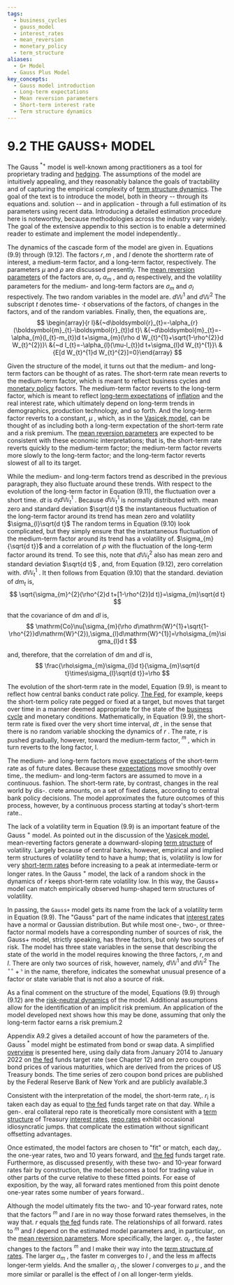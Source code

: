 ```yaml
---
tags:
  - business_cycles
  - gauss_model
  - interest_rates
  - mean_reversion
  - monetary_policy
  - term_structure
aliases:
  - G+ Model
  - Gauss Plus Model
key_concepts:
  - Gauss model introduction
  - Long-term expectations
  - Mean reversion parameters
  - Short-term interest rate
  - Term structure dynamics
---
```


# 9.2 THE GAUSS+ MODEL  

The Gauss $^{\ast+}$ model is well-known among practitioners as a tool for proprietary trading and [hedging](../Chapter%205/Key%20Rates%20O1s%20Durations%20and%20Hedging.md). The assumptions of the model are intuitively appealing, and they reasonably balance the goals of tractability and of capturing the empirical complexity of [term structure dynamics](.md). The goal of the text is to introduce the model, both in theory -- through its equations and. solution -- and in application - through a full estimation of its parameters using recent data. Introducing a detailed estimation procedure here is noteworthy, because methodologies across the industry vary widely. The goal of the extensive appendix to this section is to enable a determined reader to estimate and implement the model independently..  

The dynamics of the cascade form of the model are given in. Equations (9.9) through (9.12). The factors $r,m$ , and $l$ denote the shortterm rate of interest, a medium-term factor, and a long-term factor, respectively. The parameters $\mu$ and $\rho$ are discussed presently. The [mean reversion parameters](.md) of the factors are, $\alpha_{r}$ $\alpha_{m}$ , and $\alpha_{l}$ respectively, and the volatility parameters for the medium- and long-term factors are $\sigma_{m}$ and $\sigma_{l}$ respectively. The two random variables in the model are. $d\mathbb{W}^{1}$ and $d\mathbb{W}^{2}$ The subscript $t$ denotes time- $\cdot t$ observations of the factors, of changes in the factors, and of the random variables. Finally, then, the equations are,.  
$$
\begin{array}{r l}&{~d\boldsymbol{r}_{t}=-\alpha_{r}(\boldsymbol{m}_{t}-\boldsymbol{r}_{t})d t}\ &{~d\boldsymbol{m}_{t}=-\alpha_{m}(l_{t}-m_{t})d t+\sigma_{m}(\rho d W_{t}^{1}+\sqrt{1-\rho^{2}}d W_{t}^{2})}\ &{~d l_{t}=-\alpha_{l}(\mu-l_{t})d t+\sigma_{l}d W_{t}^{1}}\ &{E[d W_{t}^{1}d W_{t}^{2}]=0}\end{array}
$$  

Given the structure of the model, it turns out that the medium- and long-term factors can be thought of as rates. The short-term rate mean reverts to the medium-term factor, which is meant to reflect business cycles and [monetary policy](../../../Financial%20Markets%20and%20Institutions/III.%20Liquidity%20of%20Assets/Class%209-%20Bailouts%20and%20Bank%20Failures/Articles/The%20Economist%20Regime%20Change.md) factors. The medium-term factor reverts to the long-term factor, which is meant to reflect [long-term expectations](.md) of [inflation](../../../International%20Finance/Bridgewater/Principles%20For%20Navigating%20Big%20Debt%20Cycles/Part%20II%20Detailed%20Case%20Studies/German%20Debt%20Crisis%20andHyperinflation%20(1918–1924)/War%20Economies%20and%20Hyperinflation.md) and the real interest rate, which ultimately depend on long-term trends in demographics, production technology, and so forth. And the long-term factor reverts to a constant, $\mu$ , which, as in the [Vasicek model](../../../Fixed%20Income%20Asset%20Pricing/Fixed%20Income%20Lecture%20Notes/Vasicek%20Short%20Rate%20Model.md), can be thought of as including both a long-term expectation of the short-term rate and a risk premium. The [mean reversion parameters](.md) are expected to be consistent with these economic interpretations; that is, the short-term rate reverts quickly to the medium-term factor; the medium-term factor reverts more slowly to the long-term factor; and the long-term factor reverts slowest of all to its target.  

While the medium- and long-term factors trend as described in the previous paragraph, they also fluctuate around these trends. With respect to the evolution of the long-term factor in Equation (9.11), the fluctuation over a short time. $d t$ is $\sigma_{l}d\mathbb{W}_{t}^{1}$ . Because $d\mathbb{W}_{t}^{1}$ is normally distributed with. mean zero and standard deviation $\sqrt{d t}$ the instantaneous fluctuation of the long-term factor around its trend has mean zero and volatility $\sigma_{l}\sqrt{d t}$ The random terms in Equation (9.10) look complicated, but they simply ensure that the instantaneous fluctuation of the medium-term factor around its trend has a volatility of. $\sigma_{m}{\sqrt{d t}}$ and a correlation of $\rho$ with the fluctuation of the long-term factor around its trend. To see this, note that $d\mathbb{W}_{t}^{2}$ also has mean zero and standard deviation $\sqrt{d t}$ , and, from Equation (9.12), zero correlation with. $d\mathbb{W}_{t}^{1}$ . It then follows from Equation (9.10) that the standard. deviation of $d m_{t}$ is,  
$$
\sqrt{\sigma_{m}^{2}(\rho^{2}d t+[1-\rho^{2}]d t)}=\sigma_{m}\sqrt{d t}
$$  

that the covariance of dm and $d l$ is,  
$$
\mathrm{Co}\nu[\sigma_{m}(\rho d\mathrm{W}^{1}+\sqrt{1-\rho^{2}}d\mathrm{W}^{2}),\sigma_{l}d\mathrm{W}^{1}]=\rho\sigma_{m}\sigma_{l}d t
$$  

and, therefore, that the correlation of dm and $d l$ is,  
$$
\frac{\rho\sigma_{m}\sigma_{l}d t}{\sigma_{m}\sqrt{d t}\times\sigma_{l}\sqrt{d t}}=\rho
$$  

The evolution of the short-term rate in the model, Equation (9.9), is meant to reflect how central banks conduct rate policy. [The Fed](../Front%20Matter/Monetary%20Policy%20with%20Abundantreserves.md), for example, keeps the short-term policy rate pegged or fixed at a target, but moves that target over time in a manner deemed appropriate for the state of the [business cycle](../../../International%20Finance/Economic%20Stabilization%20Notes/Business%20Cycles-%20Introduction,%20Characteristics,%20and%20History.md) and monetary conditions. Mathematically, in Equation (9.9), the short-term rate is fixed over the very short time interval, $d t$ , in the sense that there is no random variable shocking the dynamics of $r$ . The rate, $r$ is pushed gradually, however, toward the medium-term factor, $^m$ , which in turn reverts to the long factor, l.  

The medium- and long-term factors move [expectations](../../../Fixed%20Income%20Asset%20Pricing/Fixed%20Income%20Lecture%20Notes/FORWARD%20RATES%20AND%20TERM%20STRUCTURE.md) of the short-term rate as of future dates. Because these [expectations](../../../Fixed%20Income%20Asset%20Pricing/Fixed%20Income%20Lecture%20Notes/FORWARD%20RATES%20AND%20TERM%20STRUCTURE.md) move smoothly over time,. the medium- and long-term factors are assumed to move in a continuous. fashion. The short-term rate, by contrast, changes in the real world by dis-. crete amounts, on a set of fixed dates, according to central bank policy decisions. The model approximates the future outcomes of this process, however, by a continuous process starting at today's short-term rate..  

The lack of a volatility term in Equation (9.9) is an important feature of the Gauss $^{+}$ model. As pointed out in the discussion of the [Vasicek model](../../../Fixed%20Income%20Asset%20Pricing/Fixed%20Income%20Lecture%20Notes/Vasicek%20Short%20Rate%20Model.md), mean-reverting factors generate a downward-sloping [term structure](The%20Vasicek%20Model.md) of volatility. Largely because of central banks, however, empirical and implied term structures of volatility tend to have a hump; that is, volatility is low for very [short-term rates](../Chapter%208/Volatility%20and%20Convexity.md) before increasing to a peak at intermediate-term or longer rates. In the Gauss $^{+}$ model, the lack of a random shock in the dynamics of $r$ keeps short-term rate volatility low. In this way, the Gauss+ model can match empirically observed hump-shaped term structures of volatility.  

In passing, the $\mathtt{G a u s s+}$ model gets its name from the lack of a volatility term in Equation (9.9). The "Gauss" part of the name indicates that [interest rates](../Chapter%202/Interest%20Rate%20Quotations.md) have a normal or Gaussian distribution. But while most one-, two-, or three-factor normal models have a corresponding number of sources of risk, the Gauss+ model, strictly speaking, has three factors, but only two sources of risk. The model has three state variables in the sense that describing the state of the world in the model requires knowing the three factors, $r,m$ and $l.$ There are only two sources of risk, however, namely, $d\mathbb{W}^{1}$ and $d\mathbb{W}^{2}$ The $^{\circ\circ}+{}^{\mathfrak{s}}$ in the name, therefore, indicates the somewhat unusual presence of a factor or state variable that is not also a source of risk.  

As a final comment on the structure of the model, Equations (9.9) through (9.12) are the [risk-neutral dynamics](The%20Vasicek%20Model.md) of the model. Additional assumptions allow for the identification of an implicit risk premium. An application of the model developed next shows how this may be done, assuming that only the long-term factor earns a risk premium.2  

Appendix A9.2 gives a detailed account of how the parameters of the. Gauss $^{\ast}$ model might be estimated from bond or swap data. A simplified [overview](../../Financial%20Engineering%20and%20Arbitrage%20in%20the%20Financial%20Markets/PART%20I%20RELATIVE%20VALUE%20BUILDING%20BLOCKS/Chapter%201%20-%20Purpose%20and%20Structure%20of%20Financial%20Markets/Overview%20of%20Financial%20Markets.md) is presented here, using daily data from January 2014 to January 2022 on [the fed](../Front%20Matter/Monetary%20Policy%20with%20Abundantreserves.md) funds target rate (see Chapter 12) and on zero coupon bond prices of various maturities, which are derived from the prices of US Treasury bonds. The time series of zero coupon bond prices are published by the Federal Reserve Bank of New York and are publicly available.3  

Consistent with the interpretation of the model, the short-term rate,. $r_{\mathrm{{i}}}$ is taken each day as equal to [the fed](../Front%20Matter/Monetary%20Policy%20with%20Abundantreserves.md) funds target rate on that day. While a gen-. eral collateral repo rate is theoretically more consistent with a [term structure](The%20Vasicek%20Model.md) of Treasury [interest rates](../Chapter%202/Interest%20Rate%20Quotations.md), [repo rates](../Chapter%2011/Implied%20Repo%20Rates.md) exhibit occasional idiosyncratic jumps. that complicate the estimation without significant offsetting advantages.  

Once estimated, the model factors are chosen to "fit" or match, each day,. the one-year rates, two and 10 years forward, and [the fed](../Front%20Matter/Monetary%20Policy%20with%20Abundantreserves.md) funds target rate. Furthermore, as discussed presently, with these two- and 10-year forward rates fair by construction, the model becomes a tool for trading value in other parts of the curve relative to these fitted points. For ease of exposition, by the way, all forward rates mentioned from this point denote one-year rates some number of years forward..  

Although the model ultimately fits the two- and 10-year forward rates, note that the factors $^m$ and $l$ are in no way those forward rates themselves, in the way that. $r$ equals [the fed](../Front%20Matter/Monetary%20Policy%20with%20Abundantreserves.md) funds rate. The relationships of all forward. rates to $^m$ and $l$ depend on the estimated model parameters and, in particular,. on the [mean reversion parameters](.md). More specifically, the larger. $\alpha_{r}$ , the faster changes to the factors $^m$ and l make their way into the [term structure of rates](../Chapter%208/Expectations.md). The larger $\alpha_{m}$ , the faster m converges to $l$ , and the less m affects longer-term yields. And the smaller $\alpha_{l}$ , the slower $l$ converges to $\mu$ , and the more similar or parallel is the effect of $l$ on all longer-term yields.  